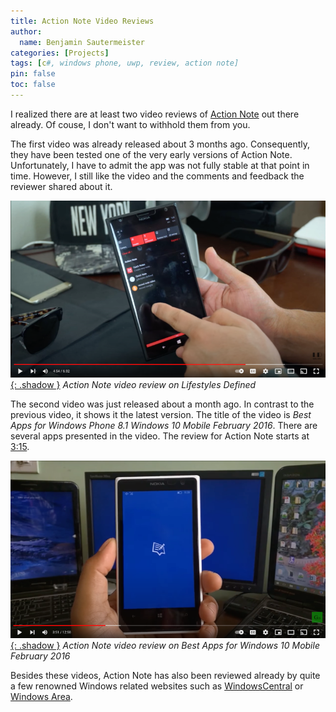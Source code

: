 ```yaml
---
title: Action Note Video Reviews
author:
  name: Benjamin Sautermeister
categories: [Projects]
tags: [c#, windows phone, uwp, review, action note]
pin: false
toc: false
---
```


I realized there are at least two video reviews of
[Action Note](https://www.wpxbox.com/action-note-integrates-note-taking-action-center-windows-10-mobile/) out there already.
Of couse, I don't want to withhold them from you.

The first video was already released about 3 months ago. Consequently, they have been tested one of the very
early versions of Action Note. Unfortunately, I have to admit the app was not fully stable at that point in time.
However, I still like the video and the comments and feedback the reviewer shared about it.

[![Action Note Video Review](/assets/images/posts/2016/action-note-video-review1.png){: .shadow }](https://www.youtube.com/watch?v=VgSNdmqn6bs "Click to play video on YouTube...")
_Action Note video review on Lifestyles Defined_

The second video was just released about a month ago. In contrast to the previous video, it shows it the latest version.
The title of the video is *Best Apps for Windows Phone 8.1 Windows 10 Mobile February 2016*. There are several apps presented
in the video. The review for Action Note starts at [3:15](https://www.youtube.com/watch?v=jINEg4EBt8Y&feature=youtu.be&t=3m5s).

[![Action Note Video Review](/assets/images/posts/2016/action-note-video-review2.png){: .shadow }](https://www.youtube.com/watch?v=jINEg4EBt8Y "Click to play video on YouTube...")
_Action Note video review on Best Apps for Windows 10 Mobile February 2016_

Besides these videos, Action Note has also been reviewed already by quite a few renowned Windows related websites such as 
[WindowsCentral](http://www.windowscentral.com/action-note-windows-10-app-review) or
[Windows Area](http://windowsarea.de/2016/02/action-note-notiz-widget-fuer-das-info-center/).